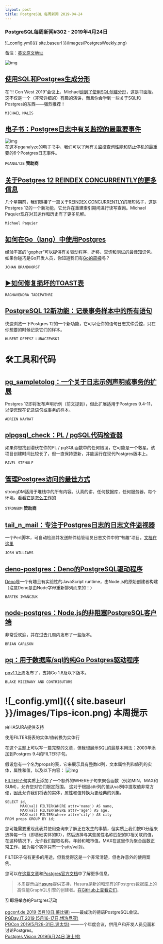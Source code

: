 ```yaml
---
layout: post
title: PostgreSQL 每周新闻 2019-04-24
---
```


### PostgreSQL每周新闻#302 - 2019年4月24日
![_config.yml]({{ site.baseurl }}/images/PostgresWeekly.png)

备注：[英文原文地址](https://postgresweekly.com/issues/302)

![img](https://res.cloudinary.com/cpress/image/upload/w_1280,e_sharpen:60/kkezxirgkdbs56ajblmu.jpg)

## [使用SQL和Postgres生成分形](https://malisper.me/generating-fractals-with-postgres-escape-time-fractals/)

在“!! Con West 2019”会议上，Michael[谈到了使用SQL创建分形](https://www.youtube.com/watch?v=xKoYIvMFnoQ)，这是书面版。这不仅是一个（非常详细的）有趣的演讲，而且你会学到一些关于SQL和Postgres的东西——强烈推荐！

`MICHAEL MALIS`

## [电子书：Postgres日志中有关监控的最重要事件](https://pganalyze.com/ebooks/monitoring-postgres-logs?utm_source=PostgresWeeklyPrimary)
![img](https://copm.s3.amazonaws.com/0da05f27.png)  
在这本pganalyze的电子书中，我们可以了解有关监控查询性能和防止停机的最重要的6个Postgres日志事件。

`PGANALYZE` **赞助商**

## [关于Postgres 12 REINDEX CONCURRENTLY的更多信息](https://paquier.xyz/postgresql-2/postgres-12-reindex-concurrently/)
几个星期前，我们链接了一篇关于[REINDEX CONCURRENTLY](https://www.depesz.com/2019/03/29/waiting-for-postgresql-12-reindex-concurrently/)的简短帖子，这是Postgres 12的一个新功能，它允许在重建索引期间进行读写查询。Michael Paquier现在对其运作和历史有了更多见解。

`Michael Paquier`

## [如何在Go（lang）中使用Postgres](https://jbrandhorst.com/post/postgres/)
经验丰富的“gopher”可以提供有关驱动程序，迁移，查询和测试的最佳知识包。 如果你碰巧是Go开发人员，你知道我们有[Go的简报](https://golangweekly.com/?utm_source=pg&utm_medium=email&utm_campaign=cross_promo&utm_content=302)吗？

`JOHAN BRANDHORST`

## [▶如何修复损坏的TOAST表](https://www.youtube.com/watch?v=4jcC-lYGM0k)

`RAGHAVENDRA TADIPATHRI`

## [PostgreSQL 12新功能：记录事务样本中的所有语句](https://www.depesz.com/2019/04/18/waiting-for-postgresql-12-log-all-statements-from-a-sample-of-transactions/)
快速浏览一下Postgres 12的一个新功能，它可以让你的语句日志文件受控，只在你想要的时候记录它们的样本。

`HUBERT DEPESZ LUBACZEWSKI`

# 🛠工具和代码

## [pg_sampletolog：一个关于日志示例声明或事务的扩展](https://github.com/anayrat/pg_sampletolog)

Postgres 12即将发布声明示例（前文提到），但此扩展适用于Postgres 9.4-11，以便您现在记录语句或事务的样本。

`ADRIEN NAYRAT`

## [plpgsql_check：PL / pgSQL代码检查器](https://github.com/okbob/plpgsql_check)
如果你想找到潜伏在你的PL / pgSQL函数中的任何错误，它可能是一个救星。该项目创建时间比较长了，但一直保持更新，并能运行在现代Postgres版本上。

`PAVEL STEHULE`

## [管理Postgres访问的最佳方式](https://www.strongdm.com/product/?utm_source=&utm_medium=email&utm_campaign=2019-04-24%20-%20%5BUSA%5D%20-%20%5BSchD%5D%20-%20%5BSDM%5D%20-%20%5BENT%5D%20-%20PGW)
strongDM适用于堆栈中的所有内容。认真的讲，任何数据库，任何服务器，每个环境。[看看它是怎么工作的](https://www.strongdm.com/product/?utm_source=&utm_medium=email&utm_campaign=2019-04-24%20-%20%5BUSA%5D%20-%20%5BSchD%5D%20-%20%5BSDM%5D%20-%20%5BENT%5D%20-%20PGW)

`STRONGDM` **赞助商**

## [tail_n_mail：专注于Postgres日志的日志文件监视器](https://github.com/bucardo/tail_n_mail)
一个Perl脚本，可自动检测并发送邮件给管理员日志文件中的“有趣”项目。[文档在这里](https://bucardo.org/tail_n_mail/)

`JOSH WILLIAMS`

## [deno-postgres：Deno的PostgreSQL驱动程序](https://github.com/bartlomieju/deno-postgres)
[Deno](https://github.com/denoland/deno)是一个有趣且有实验性的JavaScript runtime，由Node.js的原始创建者构建（注意Deno是由Node字母重新排列而来的！）

`BARTEK IWAŃCZUK`

## [node-postgres：Node.js的非阻塞PostgreSQL客户端](https://github.com/brianc/node-postgres)
非常受欢迎，并在过去几周内发布了一些版本。

`BRIAN CARLSON`

## [pq：用于数据库/sql的纯Go Postgres驱动程序](https://github.com/lib/pq)
[pqv1.1](https://github.com/lib/pq/releases/tag/v1.1.0)上周发布了，支持Go 1.8及以下版本。

`BLAKE MIZERANY AND CONTRIBUTORS`

# ![_config.yml]({{ site.baseurl }}/images/Tips-icon.png)   本周提示
由HASURA提供支持

使用FILTER将表的实体/值转换为实体行

在这个主题上可以写一篇完整的文章，但我想展示SQL的最基本用法：2003年添加到Postgres 9.4的FILTER子句。

假设您有一个名为props的表，它来展示具有整数id列，文本属性列和值列的实体，属性和值，以及以下内容：
![img](https://res.cloudinary.com/cpress/image/upload/v1556051543/gyrmqkc10uqzt0liqnmi.jpg)  

[FILTER子句](https://modern-sql.com/feature/filter)实质上添加了一个额外的WHERE子句来聚合函数（例如MIN，MAX和SUM），允许您对它们限定范围。
这对于根据attr列的值从val列中提取值非常方便，因此允许我们将表的实体，属性和值转换为更经典的列集。

```
SELECT id,
       MAX(val) FILTER(WHERE attr='name') AS name,
       MAX(val) FILTER(WHERE attr='age') AS age,
       MAX(val) FILTER(where attr='city') AS city
FROM props GROUP BY id;
```

您可能需要重现此表并使用查询来了解正在发生的事情，但实质上我们按ID分组来选择每一行（即基础实体的ID），然后选择与某些属性名称匹配的ID相关联的值，在这种情况下，允许我们提取名称，年龄和城市值。MAX在这里作为聚合函数正常工作，因为每个实体只有一个attr/val对。

FILTER子句有更多的用途，但我觉得这是一个非常清楚，但也许意外的使用案例。

您可以在[这篇文章](https://medium.com/little-programming-joys/the-filter-clause-in-postgres-9-4-3dd327d3c852)和[Postgres官方文档](https://www.postgresql.org/docs/9.5/sql-expressions.html#SYNTAX-AGGREGATES)中了解更多信息。

>本周提示由[Hasura](https://github.com/hasura/graphql-engine)提供支持，Hasura是新的和现有的Postgres数据库上的高性能GraphQL引擎的创建者。[在GitHub上查看它们](https://github.com/hasura/graphql-engine)。

🗓  即将举办的Postgres活动  

 [pgconf.de 2019 (5月10日,莱比锡)](https://2019.pgconf.de/) ——最成功的德语PostgreSQL会议。  
 [PGDay.IT 2019 (5月16-17日,博洛尼亚)](https://2019.pgday.it/en/)  
 [PGCon 2019(5月28-31日,渥太华)](https://www.pgcon.org/2019/) ——一个年度会议，供用户和开发人员见面和讨论Postgres。  
 [Postgres Vision 2019(6月24日,波士顿)](https://postgresvision.com/)  
 

